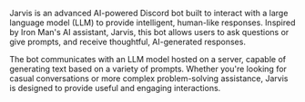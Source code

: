 Jarvis is an advanced AI-powered Discord bot built to interact with a large language model (LLM) to provide intelligent, human-like responses. Inspired by Iron Man's AI assistant, Jarvis, this bot allows users to ask questions or give prompts, and receive thoughtful, AI-generated responses.

The bot communicates with an LLM model hosted on a server, capable of generating text based on a variety of prompts. Whether you're looking for casual conversations or more complex problem-solving assistance, Jarvis is designed to provide useful and engaging interactions.